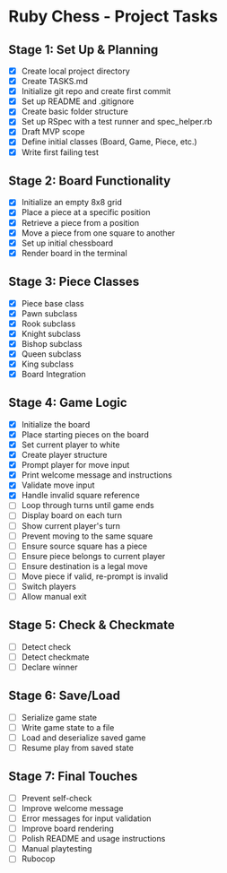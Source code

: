 # Ruby Chess - Project Tasks

## Stage 1: Set Up & Planning
- [x] Create local project directory
- [x] Create TASKS.md
- [x] Initialize git repo and create first commit
- [x] Set up README and .gitignore
- [x] Create basic folder structure
- [x] Set up RSpec with a test runner and spec_helper.rb
- [x] Draft MVP scope
- [x] Define initial classes (Board, Game, Piece, etc.)
- [x] Write first failing test

## Stage 2: Board Functionality
- [x] Initialize an empty 8x8 grid
- [x] Place a piece at a specific position
- [x] Retrieve a piece from a position
- [x] Move a piece from one square to another
- [x] Set up initial chessboard
- [x] Render board in the terminal

## Stage 3: Piece Classes
- [x] Piece base class
- [x] Pawn subclass
- [x] Rook subclass
- [x] Knight subclass
- [x] Bishop subclass
- [x] Queen subclass
- [x] King subclass
- [x] Board Integration

## Stage 4: Game Logic
- [x] Initialize the board
- [x] Place starting pieces on the board
- [x] Set current player to white
- [x] Create player structure
- [x] Prompt player for move input
- [x] Print welcome message and instructions
- [x] Validate move input
- [x] Handle invalid square reference
- [ ] Loop through turns until game ends
- [ ] Display board on each turn
- [ ] Show current player's turn
- [ ] Prevent moving to the same square
- [ ] Ensure source square has a piece
- [ ] Ensure piece belongs to current player
- [ ] Ensure destination is a legal move
- [ ] Move piece if valid, re-prompt is invalid
- [ ] Switch players
- [ ] Allow manual exit

## Stage 5: Check & Checkmate
- [ ] Detect check
- [ ] Detect checkmate
- [ ] Declare winner

## Stage 6: Save/Load
- [ ] Serialize game state
- [ ] Write game state to a file
- [ ] Load and deserialize saved game
- [ ] Resume play from saved state

## Stage 7: Final Touches
- [ ] Prevent self-check
- [ ] Improve welcome message
- [ ] Error messages for input validation
- [ ] Improve board rendering
- [ ] Polish README and usage instructions
- [ ] Manual playtesting
- [ ] Rubocop